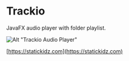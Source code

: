 # Trackio
JavaFX audio player with folder playlist.

![Alt "Trackio Audio Player"](http://img.imgur.com/rECNn8j.png "Trackio Audio Player")

[https://statickidz.com](https://statickidz.com)
